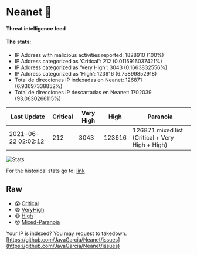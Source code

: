 # Neanet :hocho:
#### Threat intelligence feed
#### The stats:

- IP Address with malicious activities reported: 1828910 (100%)
- IP Address categorized as 'Critical':  212 (0.0115916037421%)
- IP Address categorized as 'Very High':  3043 (0.1663832556%)
- IP Address categorized as 'High':  123616 (6.75899852918)
- Total de direcciones IP indexadas en Neanet:  126871 (6.93697338852%)
- Total de direcciones IP descartadas en Neanet:  1702039 (93.0630266115%)

| Last Update | Critical | Very High | High | Paranoia |
| --- | --- | --- | --- | --- |
| 2021-06-22 02:02:12 | 212 | 3043 | 123616 | 126871 mixed list (Critical + Very High + High)|

![Stats](https://docs.google.com/spreadsheets/d/e/2PACX-1vSnaNMIXVabIpDJjufMlzH7poXnshF3mgd8Is1g9ytUEzVsP5my4Trn8f-xkoLLQ38xpL3HtmUexLo6/pubchart?oid=501124687&format=image)

For the historical stats go to: [link](/stats.csv)
## Raw
- :scream: [Critical](https://raw.githubusercontent.com/JavaGarcia/Neanet/master/blacklists/neanet_critical.txt)
- :fearful: [VeryHigh](https://raw.githubusercontent.com/JavaGarcia/Neanet/master/blacklists/neanet_veryHigh.txtt)
- :frowning: [High](https://raw.githubusercontent.com/JavaGarcia/Neanet/master/blacklists/neanet_high.txt)
- :dizzy_face: [Mixed-Paranoia](https://raw.githubusercontent.com/JavaGarcia/Neanet/master/blacklists/neanet_all.txt)


Your IP is indexed? You may request to takedown. [https://github.com/JavaGarcia/Neanet/issues](https://github.com/JavaGarcia/Neanet/issues)










































































































































































































































































































































































































































































































































































































































































































































































































































































































































































































































































































































































































































































































































































































































































































































































































































































































































































































































































































































































































































































































































































































































































































































































































































































































































































































































































































































































































































































































































































































































































































































































































































































































































































































































































































































































































































































































































































































































































































































































































































































































































































































































































































































































































































































































































































































































































































































































































































































































































































































































































































































































































































































































































































































































































































































































































































































































































































































































































































































































































































































































































































































































































































































































































































































































































































































































































































































































































































































































































































































































































































































































































































































































































